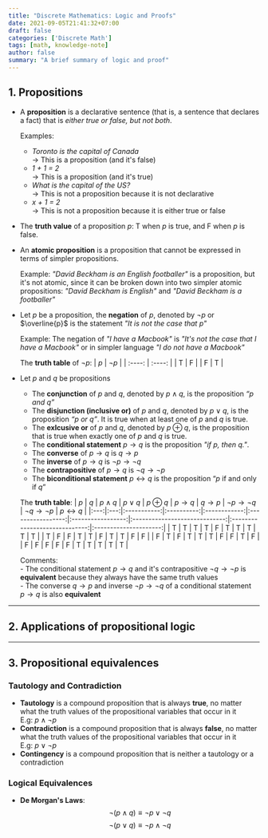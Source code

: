 ```yaml
---
title: "Discrete Mathematics: Logic and Proofs"
date: 2021-09-05T21:41:32+07:00
draft: false
categories: ['Discrete Math']
tags: [math, knowledge-note]
author: false
summary: "A brief summary of logic and proof"
---
```


## 1. Propositions

- A **proposition** is a declarative sentence (that is, a sentence that declares a fact) that is *either true or false, but not both*.  

    Examples:  
    - *Toronto is the capital of Canada*  
    -> This is a proposition (and it's false)
    - *1 + 1 = 2*  
    -> This is a proposition (and it's true)
    - *What is the capital of the US?*  
    -> This is not a proposition because it is not declarative
    - *x + 1 = 2*  
    -> This is not a proposition because it is either true or false

- The **truth value** of a proposition $p$: T when $p$ is true, and F when $p$ is false.

- An **atomic proposition** is a proposition that cannot be expressed in terms of simpler propositions.  

    Example: *"David Beckham is an English footballer"* is a proposition, but it's not atomic, since it can be broken down into two simpler atomic propositions: *"David Beckham is English"* and *"David Beckham is a footballer"*

- Let $p$ be a proposition, the **negation** of $p$, denoted by $\neg{p}$ or $\overline{p}$ is the statement *"It is not the case that $p$"*

    Example: The negation of *"I have a Macbook"* is *"It's not the case that I have a Macbook"* or in simpler language *"I do not have a Macbook"*

    The **truth table** of $\neg{p}$:
    | $p$      | $\neg{p}$ |
    | :----:  | :----:  |
    | T     | F     |
    | F   | T      |

- Let $p$ and $q$ be propositions
    - The **conjunction** of $p$ and $q$, denoted by $p \land q$, is the proposition *“$p$ and $q$”*
    - The **disjunction (inclusive or)** of $p$ and $q$, denoted by $p \lor q$, is the proposition *“$p$ or $q$”*. It is true when at least one of $p$ and $q$ is true.
    - The **exlcusive or** of $p$ and $q$, denoted by $p \oplus q$, is the proposition that is true when exactly one of $p$ and $q$ is true.
    - The **conditional statement** $p \rightarrow q$ is the proposition *"if $p$, then $q$."*.
    - The **converse** of $p \rightarrow q$ is $q \rightarrow p$
    - The **inverse** of $p \rightarrow q$ is $\neg{p} \rightarrow \neg{q}$
    - The **contrapositive** of $p \rightarrow q$ is $\neg{q} \rightarrow \neg{p}$
    - The **biconditional statement** $p \leftrightarrow q$ is the proposition “$p$ if and only if $q$”

    The **truth table**:
    | $p$ | $q$ | $p \land q$ | $p \lor q$ | $p \oplus q$ | $p \rightarrow q$ | $q \rightarrow p$ | $\neg{p} \rightarrow \neg{q}$ | $\neg{q} \rightarrow \neg{p}$ | $p \leftrightarrow q$ |
    |:---:|:---:|:-----------:|:----------:|:------------:|:-----------------:|:-----------------:|:-----------------------------:|:-----------------------------:|:---------------------:|
    |  T  |  T  | T           |      T     |       F      |         T         |         T         |               T               |               T               |           T           |
    |  T  |  F  | F           |      T     |       T      |         F         |         T         |               T               |               F               |           F           |
    |  F  |  T  | F           |      T     |       T      |         T         |         F         |               F               |               T               |           F           |
    |  F  |  F  | F           |      F     |       F      |         T         |         T         |               T               |               T               |           T           |

    Comments:  
        - The conditional statement $p \rightarrow q$ and it's contrapositive $\neg{q} \rightarrow \neg{p}$ is **equivalent** because they always have the same truth values  
        - The converse $q \rightarrow p$ and inverse $\neg{p} \rightarrow \neg{q}$ of a conditional statement $p \rightarrow q$ is also **equivalent**

----

## 2. Applications of propositional logic
----

## 3. Propositional equivalences

### Tautology and Contradiction

- **Tautology** is a compound proposition that is always **true**, no matter what the truth values of the propositional variables that occur in it  
    E.g: $p \land \neg{p}$
- **Contradiction** is a compound proposition that is always **false**, no matter what the truth values of the propositional variables that occur in it  
    E.g: $p \lor \neg{p}$
- **Contingency** is a compound proposition that is neither a tautology or a contradiction


### Logical Equivalences

- **De Morgan's Laws**:
$$ \neg{(p \land q)} \equiv \neg{p} \lor \neg{q} $$
$$ \neg{(p \lor q)} \equiv \neg{p} \land \neg{q} $$
